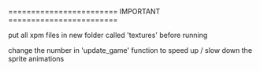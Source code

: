 ======================== IMPORTANT ========================

put all xpm files in new folder called 'textures' before running

change the number in 'update_game' function to speed up / slow down the sprite animations
